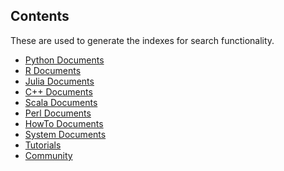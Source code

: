 Contents
--------
These are used to generate the indexes for search functionality.

- [Python Documents](api/python/index.md)
- [R Documents](api/r/index.md)
- [Julia Documents](api/julia/index.md)
- [C++ Documents](api/c++/index.md)
- [Scala Documents](api/scala/index.md)
- [Perl Documents](api/perl/index.md)
- [HowTo Documents](faq/index.md)
- [System Documents](architecture/index.md)
- [Tutorials](tutorials/index.md)
- [Community](community/contribute.md)
